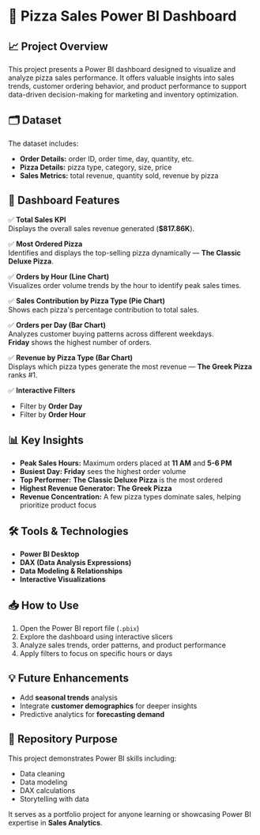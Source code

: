 
# 🍕 Pizza Sales Power BI Dashboard

## 📈 Project Overview
This project presents a Power BI dashboard designed to visualize and analyze pizza sales performance. It offers valuable insights into sales trends, customer ordering behavior, and product performance to support data-driven decision-making for marketing and inventory optimization.

## 🗂 Dataset
The dataset includes:
- **Order Details:** order ID, order time, day, quantity, etc.
- **Pizza Details:** pizza type, category, size, price
- **Sales Metrics:** total revenue, quantity sold, revenue by pizza

## 🚀 Dashboard Features
✅ **Total Sales KPI**  
Displays the overall sales revenue generated (**$817.86K**).

✅ **Most Ordered Pizza**  
Identifies and displays the top-selling pizza dynamically — **The Classic Deluxe Pizza**.

✅ **Orders by Hour (Line Chart)**  
Visualizes order volume trends by the hour to identify peak sales times.

✅ **Sales Contribution by Pizza Type (Pie Chart)**  
Shows each pizza's percentage contribution to total sales.

✅ **Orders per Day (Bar Chart)**  
Analyzes customer buying patterns across different weekdays.  
**Friday** shows the highest number of orders.

✅ **Revenue by Pizza Type (Bar Chart)**  
Displays which pizza types generate the most revenue — **The Greek Pizza** ranks #1.

✅ **Interactive Filters**
- Filter by **Order Day**
- Filter by **Order Hour**

## 📊 Key Insights
- **Peak Sales Hours:** Maximum orders placed at **11 AM** and **5-6 PM**
- **Busiest Day:** **Friday** sees the highest order volume
- **Top Performer:** **The Classic Deluxe Pizza** is the most ordered
- **Highest Revenue Generator:** **The Greek Pizza**
- **Revenue Concentration:** A few pizza types dominate sales, helping prioritize product focus

## 🛠 Tools & Technologies
- **Power BI Desktop**
- **DAX (Data Analysis Expressions)**
- **Data Modeling & Relationships**
- **Interactive Visualizations**

## 📥 How to Use
1. Open the Power BI report file (`.pbix`)
2. Explore the dashboard using interactive slicers
3. Analyze sales trends, order patterns, and product performance
4. Apply filters to focus on specific hours or days

## 💡 Future Enhancements
- Add **seasonal trends** analysis
- Integrate **customer demographics** for deeper insights
- Predictive analytics for **forecasting demand**

## 🔗 Repository Purpose
This project demonstrates Power BI skills including:
- Data cleaning
- Data modeling
- DAX calculations
- Storytelling with data

It serves as a portfolio project for anyone learning or showcasing Power BI expertise in **Sales Analytics**.


